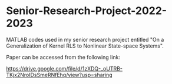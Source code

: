 # Senior-Research-Project-2022-2023
MATLAB codes used in my senior research project entitled "On a Generalization of Kernel RLS to Nonlinear State-space Systems".

Paper can be accessed from the following link:

https://drive.google.com/file/d/1zXDQ-_oUTRB-TKjx2NroIDsSmeRNfEhq/view?usp=sharing
